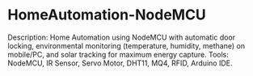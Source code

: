 # HomeAutomation-NodeMCU
Description: Home Automation using NodeMCU with automatic door locking, environmental monitoring (temperature, humidity, methane) on mobile/PC, and solar tracking for maximum energy capture.  Tools: NodeMCU, IR Sensor, Servo Motor, DHT11, MQ4, RFID, Arduino IDE.
